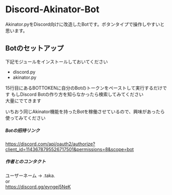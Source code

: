 # Discord-Akinator-Bot
Akinator.pyをDiscord向けに改造したBotです。ボタンタイプで操作しやすいと思います。
## Botのセットアップ
下記モジュールをインストールしておいてください
- discord.py
- akinator.py
    
15行目にあるBOTTOKENに自分のBotのトークンをペーストして実行するだけです
もしDiscord Botの作り方を知らなかったら検索してみてください  
大量にでてきます  

いちおう同じAkinator機能を持ったBotを稼働させているので、興味があったら使ってみてください  
##### Botの招待リンク  
https://discord.com/api/oauth2/authorize?client_id=1143678795526717501&permissions=8&scope=bot  

##### 作者とのコンタクト  
ユーザーネーム -> .taka.  
or  
https://discord.gg/eyngej5NeK  
